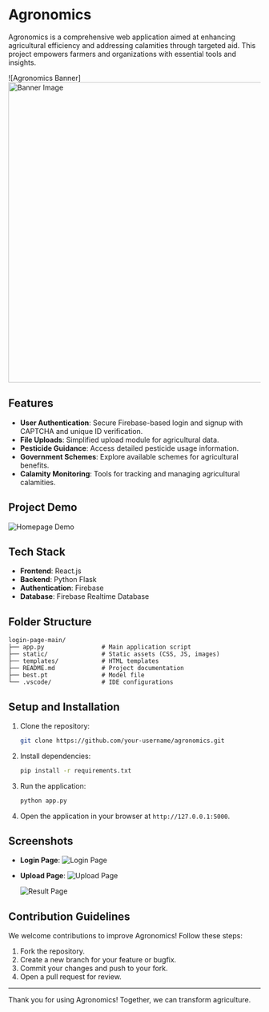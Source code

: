 # Agronomics

Agronomics is a comprehensive web application aimed at enhancing agricultural efficiency and addressing calamities through targeted aid. This project empowers farmers and organizations with essential tools and insights.

![Agronomics Banner]<img src="D:/New folder/banner.jpg" alt="Banner Image" width="600">


## Features

- **User Authentication**: Secure Firebase-based login and signup with CAPTCHA and unique ID verification.
- **File Uploads**: Simplified upload module for agricultural data.
- **Pesticide Guidance**: Access detailed pesticide usage information.
- **Government Schemes**: Explore available schemes for agricultural benefits.
- **Calamity Monitoring**: Tools for tracking and managing agricultural calamities.

## Project Demo

![Homepage Demo](static/images/home.png)

## Tech Stack

- **Frontend**: React.js
- **Backend**: Python Flask
- **Authentication**: Firebase
- **Database**: Firebase Realtime Database

## Folder Structure

```
login-page-main/
├── app.py                # Main application script
├── static/               # Static assets (CSS, JS, images)
├── templates/            # HTML templates
├── README.md             # Project documentation
├── best.pt               # Model file
└── .vscode/              # IDE configurations
```

## Setup and Installation

1. Clone the repository:
   ```bash
   git clone https://github.com/your-username/agronomics.git
   ```

2. Install dependencies:
   ```bash
   pip install -r requirements.txt
   ```

3. Run the application:
   ```bash
   python app.py
   ```

4. Open the application in your browser at `http://127.0.0.1:5000`.

## Screenshots

- **Login Page**:
  ![Login Page](static/images/login.png)

- **Upload Page**:
  ![Upload Page](static/images/upload.png)



  ![Result Page](static/images/result.png)

## Contribution Guidelines

We welcome contributions to improve Agronomics! Follow these steps:

1. Fork the repository.
2. Create a new branch for your feature or bugfix.
3. Commit your changes and push to your fork.
4. Open a pull request for review.



---

Thank you for using Agronomics! Together, we can transform agriculture.
